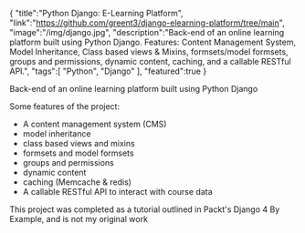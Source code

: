 {
    "title":"Python Django: E-Learning Platform",
    "link":"https://github.com/greent3/django-elearning-platform/tree/main",
    "image":"/img/django.jpg",
    "description":"Back-end of an online learning platform built using Python Django. Features: Content Management System, Model Inheritance, Class based views & Mixins, formsets/model formsets, groups and permissions, dynamic content, caching, and a callable RESTful API.",
    "tags":[
          "Python",
          "Django"
        ],
    "featured":true
}


Back-end of an online learning platform built using Python Django

Some features of the project:
- A content management system (CMS)
- model inheritance
- class based views and mixins
- formsets and model formsets
- groups and permissions
- dynamic content
- caching (Memcache & redis)
- A callable RESTful API to interact with course data

This project was completed as a tutorial outlined in Packt's Django 4 By Example, and is not my original work
